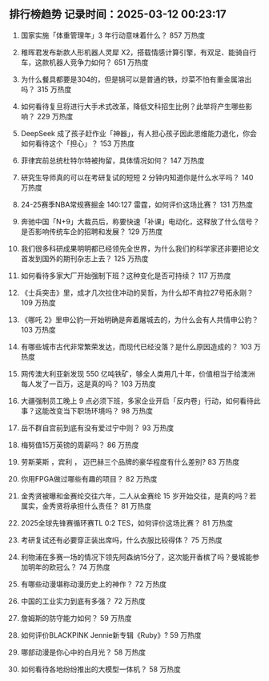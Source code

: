 
## 排行榜趋势 记录时间：2025-03-12 00:23:17
  
  1. 国家实施「体重管理年」3 年行动意味着什么？ 857 万热度
    
  2. 稚晖君发布新款人形机器人灵犀 X2，搭载情感计算引擎，有双足、能骑自行车，这款机器人竞争力如何？ 651 万热度
    
  3. 为什么餐具都要是304的，但是锅可以是普通的铁，炒菜不怕有重金属溶出吗？ 315 万热度
    
  4. 如何看待复旦将进行大手术式改革，降低文科招生比例？此举将产生哪些影响？ 229 万热度
    
  5. DeepSeek 成了孩子赶作业「神器」，有人担心孩子因此思维能力退化，你会如何看待这个「担心」？ 153 万热度
    
  6. 菲律宾前总统杜特尔特被拘留，具体情况如何？ 147 万热度
    
  7. 研究生导师真的可以在考研复试的短短 2 分钟内知道你是什么水平吗？ 140 万热度
    
  8. 24-25赛季NBA常规赛掘金 140:127 雷霆，如何评价这场比赛？ 131 万热度
    
  9. 奔驰中国「N+9」大裁员后，称要快速「补课」电动化，这释放了什么信号？是否影响传统车企的招聘和发展？ 129 万热度
    
  10. 我们很多科研成果明明都已经领先全世界，为什么我们的科学家还非要把论文首发到国外的期刊杂志上去？ 125 万热度
    
  11. 如何看待多家大厂开始强制下班？这种变化是否可持续？ 117 万热度
    
  12. 《士兵突击》里，成才几次拉住冲动的吴哲，为什么却不肯拉27号拓永刚？ 109 万热度
    
  13. 《哪吒 2》里申公豹一开始明确是奔着屠城去的，为什么会有人共情申公豹？ 103 万热度
    
  14. 有哪些城市古代非常繁荣发达，而现代已经没落？是什么原因造成的？ 103 万热度
    
  15. 网传澳大利亚新发现 550 亿吨铁矿，够全人类用几十年，价值相当于给澳洲每人发了一百万，这是真的吗？ 103 万热度
    
  16. 大疆强制员工晚上 9 点必须下班，多家企业开启「反内卷」行动，如何看待此事？这能改变当下职场环境吗？ 98 万热度
    
  17. 岳不群自宫前到底有没有爱过宁中则？ 93 万热度
    
  18. 梅努值15万英镑的周薪吗？ 86 万热度
    
  19. 劳斯莱斯 ，宾利 ， 迈巴赫三个品牌的豪华程度有什么差别? 83 万热度
    
  20. 你用FPGA做过哪些有趣的项目？ 82 万热度
    
  21. 金秀贤被曝和金赛纶交往六年，二人从金赛纶 15 岁开始交往，是真的吗？若属实，金秀贤将承担什么责任？ 81 万热度
    
  22. 2025全球先锋赛循环赛TL 0:2 TES，如何评价这场比赛？ 81 万热度
    
  23. 考研复试还有必要穿正装出席吗，什么衣服比较得体？ 75 万热度
    
  24. 利物浦在多赛一场的情况下领先阿森纳15分了，这次能开香槟了吗？曼城能参加明年的欧冠么？ 74 万热度
    
  25. 有哪些动漫堪称动漫历史上的神作？ 72 万热度
    
  26. 中国的工业实力到底有多强？ 72 万热度
    
  27. 詹姆斯的防守能力如何？ 59 万热度
    
  28. 如何评价BLACKPINK Jennie新专辑《Ruby》? 59 万热度
    
  29. 哪部动漫是你心中的白月光？ 58 万热度
    
  30. 如何看待各地纷纷推出的大模型一体机？ 58 万热度
    